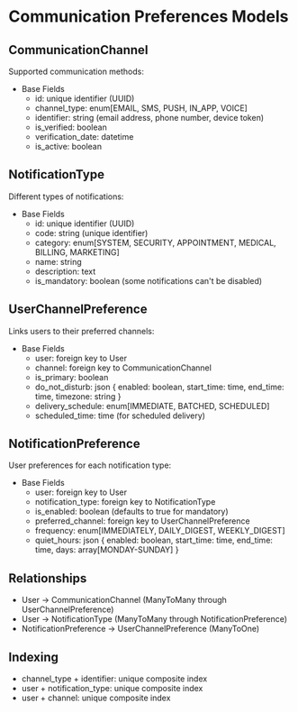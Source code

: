 # Communication Preferences Models

## CommunicationChannel
Supported communication methods:
- Base Fields
  - id: unique identifier (UUID)
  - channel_type: enum[EMAIL, SMS, PUSH, IN_APP, VOICE]
  - identifier: string (email address, phone number, device token)
  - is_verified: boolean
  - verification_date: datetime
  - is_active: boolean

## NotificationType
Different types of notifications:
- Base Fields
  - id: unique identifier (UUID)
  - code: string (unique identifier)
  - category: enum[SYSTEM, SECURITY, APPOINTMENT, MEDICAL, BILLING, MARKETING]
  - name: string
  - description: text
  - is_mandatory: boolean (some notifications can't be disabled)

## UserChannelPreference
Links users to their preferred channels:
- Base Fields
  - user: foreign key to User
  - channel: foreign key to CommunicationChannel
  - is_primary: boolean
  - do_not_disturb: json {
    enabled: boolean,
    start_time: time,
    end_time: time,
    timezone: string
  }
  - delivery_schedule: enum[IMMEDIATE, BATCHED, SCHEDULED]
  - scheduled_time: time (for scheduled delivery)

## NotificationPreference
User preferences for each notification type:
- Base Fields
  - user: foreign key to User
  - notification_type: foreign key to NotificationType
  - is_enabled: boolean (defaults to true for mandatory)
  - preferred_channel: foreign key to UserChannelPreference
  - frequency: enum[IMMEDIATELY, DAILY_DIGEST, WEEKLY_DIGEST]
  - quiet_hours: json {
    enabled: boolean,
    start_time: time,
    end_time: time,
    days: array[MONDAY-SUNDAY]
  }

## Relationships
- User -> CommunicationChannel (ManyToMany through UserChannelPreference)
- User -> NotificationType (ManyToMany through NotificationPreference)
- NotificationPreference -> UserChannelPreference (ManyToOne)

## Indexing
- channel_type + identifier: unique composite index
- user + notification_type: unique composite index
- user + channel: unique composite index
